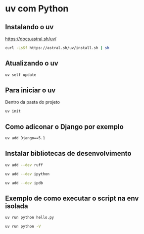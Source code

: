 # uv com Python

## Instalando o uv

https://docs.astral.sh/uv/

```bash
curl -LsSf https://astral.sh/uv/install.sh | sh
```

## Atualizando o uv
```bash
uv self update
```

## Para iniciar o uv
Dentro da pasta do projeto
```bash
uv init
```

## Como adiconar o Django por exemplo
```bash
uv add Django==5.1
```

## Instalar bibliotecas de desenvolvimento
```bash
uv add --dev ruff
```
```bash
uv add --dev ipython
```
```bash
uv add --dev ipdb
```

## Exemplo de como executar o script na env isolada
```bash
uv run python hello.py
```
```bash
uv run python -V
```
